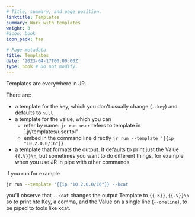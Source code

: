 ```yaml
---
# Title, summary, and page position.
linktitle: Templates
summary: Work with templates
weight: 3
#icon: book
icon_pack: fas

# Page metadata.
title: Templates
date: '2023-04-17T00:00:00Z'
type: book # Do not modify.
---
```


Templates are everywhere in JR. 

There are:

- a template for the key, which you don't usually change (`--key`) and defaults to `null`
- a template for the value, which you can
  - refer by name: `jr run user` refers to template in `.jr/templates/user.tpl"
  - embed in the command line directly `jr run --template '{{ip "10.2.0.0/16"}}` 
- a template that formats the output. It defaults to print just the Value `{{.V}}\n`, but sometimes you want to do different things, for example when you use JR in pipe with other commands

if you run for example

```bash 
jr run --template '{{ip "10.2.0.0/16"}} --kcat
```
you'll observe that `--kcat` changes the output Template to `{{.K}},{{.V}}\n` so to print hte Key, a comma, and the Value on a single line (`--oneline`), to be piped to tools like kcat.
